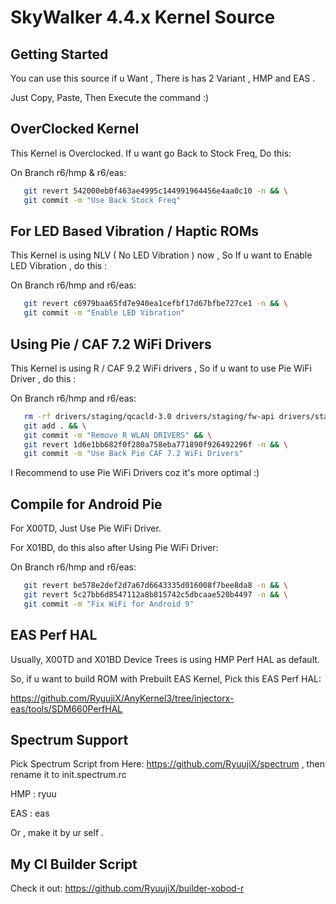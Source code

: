 SkyWalker 4.4.x Kernel Source
====================================

Getting Started
---------------
You can use this source if u Want , 
There is has 2 Variant , HMP and EAS .

Just Copy, Paste, Then Execute the command :)


OverClocked Kernel
------------------
This Kernel is Overclocked. If u want go Back to Stock Freq, Do this:

On Branch r6/hmp & r6/eas:
```bash
   git revert 542000eb0f463ae4995c144991964456e4aa0c10 -n && \
   git commit -m "Use Back Stock Freq"
```

For LED Based Vibration / Haptic ROMs
----------------------------
This Kernel is using NLV ( No LED Vibration ) now , So If u want to Enable
LED Vibration , do this :

On Branch r6/hmp and r6/eas:
```bash
   git revert c6979baa65fd7e940ea1cefbf17d67bfbe727ce1 -n && \
   git commit -m "Enable LED Vibration"
```

Using Pie / CAF 7.2 WiFi Drivers
--------------------------------
This Kernel is using R / CAF 9.2 WiFi drivers , So if u want to use
Pie WiFi Driver , do this :

On Branch r6/hmp and r6/eas:
```bash
   rm -rf drivers/staging/qcacld-3.0 drivers/staging/fw-api drivers/staging/qca-wifi-host-cmn && \
   git add . && \
   git commit -m "Remove R WLAN DRIVERS" && \
   git revert 1d6e1bb682f0f280a758eba771890f926492296f -n && \
   git commit -m "Use Back Pie CAF 7.2 WiFi Drivers" 
```

I Recommend to use Pie WiFi Drivers coz it's more optimal :)

Compile for Android Pie
-----------------------

For X00TD, Just Use Pie WiFi Driver.

For X01BD, do this also after Using Pie WiFi Driver:

On Branch r6/hmp and r6/eas:
```bash
   git revert be578e2def2d7a67d6643335d016008f7bee8da8 -n && \
   git revert 5c27bb6d8547112a8b815742c5dbcaae520b4497 -n && \
   git commit -m "Fix WiFi for Android 9"
```

EAS Perf HAL
------------
Usually, X00TD and X01BD Device Trees is using HMP Perf HAL as default.

So, if u want to build ROM with Prebuilt EAS Kernel, Pick this EAS Perf HAL:

https://github.com/RyuujiX/AnyKernel3/tree/injectorx-eas/tools/SDM660PerfHAL

Spectrum Support
----------------
Pick Spectrum Script from Here: https://github.com/RyuujiX/spectrum , then rename it to init.spectrum.rc

HMP : ryuu

EAS : eas

Or , make it by ur self .

My CI Builder Script
--------------------
Check it out: https://github.com/RyuujiX/builder-xobod-r